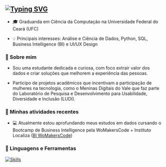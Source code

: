 <a href="https://git.io/typing-svg"><img src="https://readme-typing-svg.demolab.com?font=Bitcount+Grid+Single&pause=1000&color=932CF7&width=435&lines=ol%C3%A1%2C+eu+sou+a+aline+%3A)" alt="Typing SVG" /></a>
---

- 🎓 Graduanda em Ciência da Computação na Universidade Federal do Ceará (UFC)

- 💡 Principais interesses: Análise e Ciência de Dados, Python, SQL, Business Intelligence (BI) e UI/UX Design

### 📌 Sobre mim
- Sou uma estudante dedicada e curiosa, com foco extrair valor dos dados e criar soluções que melhorem a experiência das pessoas.

- Participo de projetos acadêmicos que incentivam a participação de mulheres na tecnologia, como o Meninas Digitais do Vale que faz parte do Laboratório de Pesquisa e Desenvolvimento para Usabilidade, Diversidade e Inclusão (LUDI). 

### 📌 Minhas atividades recentes
- 💻 Atualmente estou aprofundando meus estudos em dados cursando o Bootcamp de Business Intelligence pela WoMakersCode + Instituto Localiza ([BI WoMakersCode](https://womakerscode.org/bi-instituto-localiza/))  


### 🤖 Linguagens e Ferramentas

[![Skills](https://skillicons.dev/icons?i=python,mysql,postgres,html,css,git,figma,github,vscode)](https://skillicons.dev)

<!-- 
### 📊 Estatísticas
![GitHub Stats](https://github-readme-stats.vercel.app/api?username=alinelimx&show_icons=true&theme=dark)
![Top Langs](https://github-readme-stats.vercel.app/api/top-langs/?username=alinelimx&layout=compact&theme=dark)



